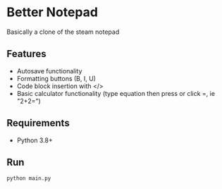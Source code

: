 # Better Notepad

Basically a clone of the steam notepad

## Features
- Autosave functionality
- Formatting buttons (B, I, U)
- Code block insertion with </>
- Basic calculator functionality (type equation then press or click =, ie "2+2=")

## Requirements
- Python 3.8+ 

## Run
```bash
python main.py
```